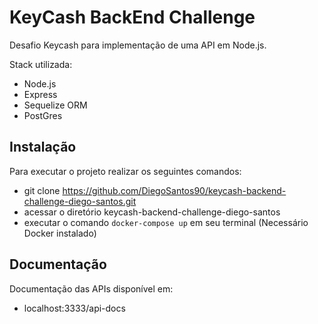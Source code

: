 # KeyCash BackEnd Challenge

Desafio Keycash para implementação de uma API em Node.js.

Stack utilizada:
  - Node.js
  - Express
  - Sequelize ORM
  - PostGres

## Instalação

Para executar o projeto realizar os seguintes comandos:
  - git clone https://github.com/DiegoSantos90/keycash-backend-challenge-diego-santos.git
  - acessar o diretório keycash-backend-challenge-diego-santos
  - executar o comando 
  ``` docker-compose up ```
  em seu terminal (Necessário Docker instalado)

## Documentação  

Documentação das APIs disponível em:
  - localhost:3333/api-docs